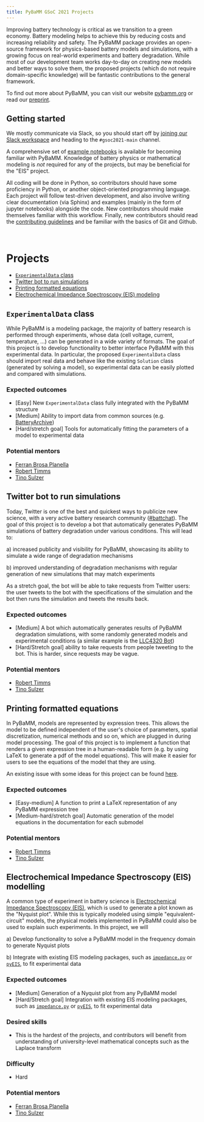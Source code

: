 ```yaml
---
title: PyBaMM GSoC 2021 Projects
---
```


Improving battery technology is critical as we transition to a green economy. Battery modeling helps to achieve this by reducing costs and increasing reliability and safety. The PyBaMM package provides an open-source framework for physics-based battery models and simulations, with a growing focus on real-world experiments and battery degradation.
While most of our development team works day-to-day on creating new models and better ways to solve them, the proposed projects (which do not require domain-specific knowledge) will be fantastic contributions to the general framework.

To find out more about PyBaMM, you can visit our website [pybamm.org](pybamm.org) or read our [preprint](https://ecsarxiv.org/67ckj/).

## Getting started

We mostly communicate via Slack, so you should start off by [joining our Slack workspace](https://www.pybamm.org/contact) and heading to the `#gsoc2021-main` channel.

A comprehensive set of [example notebooks](https://docs.pybamm.org/en/latest/source/examples/index.html) is available for becoming familiar with PyBaMM.
Knowledge of battery physics or mathematical modeling is *not* required for any of the projects, but may be beneficial for the "EIS" project.

All coding will be done in Python, so contributors should have some proficiency in Python, or another object-oriented programming language.
Each project will follow test-driven development, and also involve writing clear documentation (via Sphinx) and examples (mainly in the form of jupyter notebooks) alongside the code. New contributors should make themselves familiar with this workflow.
Finally, new contributors should read the [contributing guidelines](https://github.com/pybamm-team/PyBaMM/blob/develop/CONTRIBUTING.md) and be familiar with the basics of Git and Github.

&nbsp;

# Projects

* [`ExperimentalData` class](#experimentaldata-class)
* [Twitter bot to run simulations](#twitter-bot-to-run-simulations)
* [Printing formatted equations](#printing-formatted-equations)
* [Electrochemical Impedance Spectroscopy (EIS) modeling](#electrochemical-impedance-spectroscopy-eis-modelling)

## `ExperimentalData` class

While PyBaMM is a modeling package, the majority of battery research is performed through experiments, whose data (cell voltage, current, temperature, ...) can be generated in a wide variety of formats.
The goal of this project is to develop functionality to better interface PyBaMM with this experimental data.
In particular, the proposed `ExperimentalData` class should import real data and behave like the existing `Solution` class (generated by solving a model), so experimental data can be easily plotted and compared with simulations.

### Expected outcomes
* [Easy] New `ExperimentalData` class fully integrated with the PyBaMM structure
* [Medium] Ability to import data from common sources (e.g. [BatteryArchive](https://www.batteryarchive.org/))
* [Hard/stretch goal] Tools for automatically fitting the parameters of a model to experimental data

### Potential mentors
* [Ferran Brosa Planella](https://github.com/brosaplanella)
* [Robert Timms](https://github.com/rtimms)
* [Tino Sulzer](https://github.com/tinosulzer)

## Twitter bot to run simulations

Today, Twitter is one of the best and quickest ways to publicize new science, with a very active battery research community ([#battchat](https://twitter.com/hashtag/battchat?src=hashtag_click)).
The goal of this project is to develop a bot that automatically generates PyBaMM simulations of battery degradation under various conditions.
This will lead to:

a) increased publicity and visibility for PyBaMM, showcasing its ability to simulate a wide range of degradation mechanisms

b) improved understanding of degradation mechanisms with regular generation of new simulations that may match experiments

As a stretch goal, the bot will be able to take requests from Twitter users: the user tweets to the bot with the specifications of the simulation and the bot then runs the simulation and tweets the results back.

### Expected outcomes
* [Medium] A bot which automatically generates results of PyBaMM degradation simulations, with some randomly generated models and experimental conditions (a similar example is the [LLC4320 Bot](https://twitter.com/LLC4320Bot))
* [Hard/Stretch goal] ability to take requests from people tweeting to the bot. This is harder, since requests may be vague.

### Potential mentors
* [Robert Timms](https://github.com/rtimms)
* [Tino Sulzer](https://github.com/tinosulzer)

## Printing formatted equations

In PyBaMM, models are represented by expression trees. This allows the model to be defined independent of the user's choice of parameters, spatial discretization, numerical methods and so on, which are plugged in during model processing.
The goal of this project is to implement a function that renders a given expression tree in a human-readable form (e.g. by using LaTeX to generate a pdf of the model equations).
This will make it easier for users to see the equations of the model that they are using.

An existing issue with some ideas for this project can be found [here](https://github.com/pybamm-team/PyBaMM/issues/722).

### Expected outcomes
* [Easy-medium] A function to print a LaTeX representation of any PyBaMM expression tree
* [Medium-hard/stretch goal] Automatic generation of the model equations in the documentation for each submodel

### Potential mentors
* [Robert Timms](https://github.com/rtimms)
* [Tino Sulzer](https://github.com/tinosulzer)

## Electrochemical Impedance Spectroscopy (EIS) modelling

A common type of experiment in battery science is [Electrochemical Impedance Spectroscopy (EIS)](https://www.gamry.com/application-notes/EIS/basics-of-electrochemical-impedance-spectroscopy/), which is used to generate a plot known as the "Nyquist plot".
While this is typically modeled using simple "equivalent-circuit" models, the physical models implemented in PyBaMM could also be used to explain such experiments.
In this project, we will

a) Develop functionality to solve a PyBaMM model in the frequency domain to generate Nyquist plots

b) Integrate with existing EIS modeling packages, such as [`impedance.py`](https://github.com/ECSHackWeek/impedance.py) or [`pyEIS`](https://github.com/kbknudsen/PyEIS), to fit experimental data

### Expected outcomes
* [Medium] Generation of a Nyquist plot from any PyBaMM model
* [Hard/Stretch goal] Integration with existing EIS modeling packages, such as [`impedance.py`](https://github.com/ECSHackWeek/impedance.py) or [`pyEIS`](https://github.com/kbknudsen/PyEIS), to fit experimental data

### Desired skills
* This is the hardest of the projects, and contributors will benefit from understanding of university-level mathematical concepts such as the Laplace transform

### Difficulty
* Hard

### Potential mentors
* [Ferran Brosa Planella](https://github.com/brosaplanella)
* [Tino Sulzer](https://github.com/tinosulzer)
